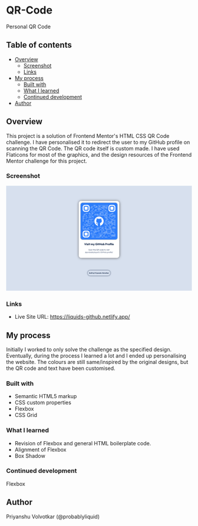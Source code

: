 # QR-Code
 Personal QR Code


## Table of contents

- [Overview](#overview)
  - [Screenshot](#screenshot)
  - [Links](#links)
- [My process](#my-process)
  - [Built with](#built-with)
  - [What I learned](#what-i-learned)
  - [Continued development](#continued-development)
- [Author](#author)



## Overview

This project is a solution of Frontend Mentor's HTML CSS QR Code challenge. I have personalised it to redirect the user to my GitHub profile on scanning the QR Code. The QR code itself is custom made.
I have used Flaticons for most of the graphics, and the design resources of the Frontend Mentor challenge for this project.

### Screenshot

![](/resources/images/screenshot.png)

### Links

- Live Site URL: https://liquids-github.netlify.app/

## My process

Initially I worked to only solve the challenge as the specified design. Eventually, during the process I learned a lot and I ended up personalising the website. The colours are still same/inspired by the original designs, but the QR code and text have been customised. 

### Built with

- Semantic HTML5 markup
- CSS custom properties
- Flexbox
- CSS Grid

### What I learned

- Revision of Flexbox and general HTML boilerplate code.
- Alignment of Flexbox
- Box Shadow


### Continued development

Flexbox


## Author

Priyanshu Volvotkar (@probablyliquid)


